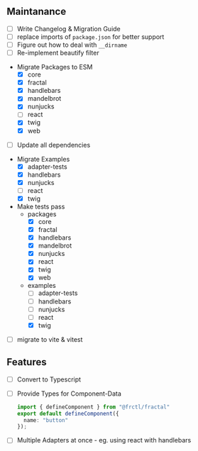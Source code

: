 ## Maintanance
- [ ] Write Changelog & Migration Guide
- [ ] replace imports of `package.json` for better support
- [ ] Figure out how to deal with `__dirname`
- [ ] Re-implement beautify filter
- Migrate Packages to ESM
  - [x] core
  - [x] fractal
  - [x] handlebars
  - [x] mandelbrot
  - [x] nunjucks
  - [ ] react
  - [x] twig
  - [x] web
- [ ] Update all dependencies
- Migrate Examples
  - [x] adapter-tests
  - [x] handlebars
  - [x] nunjucks
  - [ ] react
  - [x] twig
- Make tests pass
  - packages
    - [x] core
    - [x] fractal
    - [x] handlebars
    - [x] mandelbrot
    - [x] nunjucks
    - [x] react
    - [x] twig
    - [x] web
  - examples
    - [ ] adapter-tests
    - [ ] handlebars
    - [ ] nunjucks
    - [ ] react
    - [x] twig
- [ ] migrate to vite & vitest

## Features
- [ ] Convert to Typescript
- [ ] Provide Types for Component-Data
  ```ts
  import { defineComponent } from "@frctl/fractal"
  export default defineComponent({
    name: "button"
  });
  ```
- [ ] Multiple Adapters at once - eg. using react with handlebars

